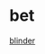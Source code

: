 # bet

[blinder](https://mybinder.org/v2/gh/leonardo-scosta/bet/55536331363886a1c8b2f7b83d0effe0722b4ce9?filepath=arbitragem.ipynb)
